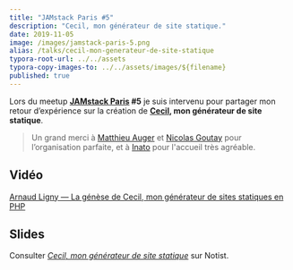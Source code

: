 ```yaml
---
title: "JAMstack Paris #5"
description: "Cecil, mon générateur de site statique."
date: 2019-11-05
image: /images/jamstack-paris-5.png
alias: /talks/cecil-mon-generateur-de-site-statique
typora-root-url: ../../assets
typora-copy-images-to: ../../assets/images/${filename}
published: true
---
```

Lors du meetup **[JAMstack Paris](https://jamstack.paris) #5** je suis intervenu pour partager mon retour d’expérience sur la création de **[Cecil](https://cecil.app), mon générateur de site statique**.

<!--break-->

> Un grand merci à [Matthieu Auger](https://twitter.com/matthieuauger) et [Nicolas Goutay](https://twitter.com/phacks) pour l’organisation parfaite, et à [Inato](https://twitter.com/inatohealth) pour l'accueil très agréable.

## Vidéo

[Arnaud Ligny — La génèse de Cecil, mon générateur de sites statiques en PHP](https://www.youtube.com/embed/FTpBS7g7YnI "La génèse de Cecil, mon générateur de sites statiques en PHP")

## Slides

<p data-notist="aligny/a0sRr4">Consulter <a href="https://noti.st/aligny/a0sRr4"><em>Cecil, mon générateur de site statique</em></a> sur Notist.</p>
<script async src="https://on.notist.cloud/embed/002.js"></script>
